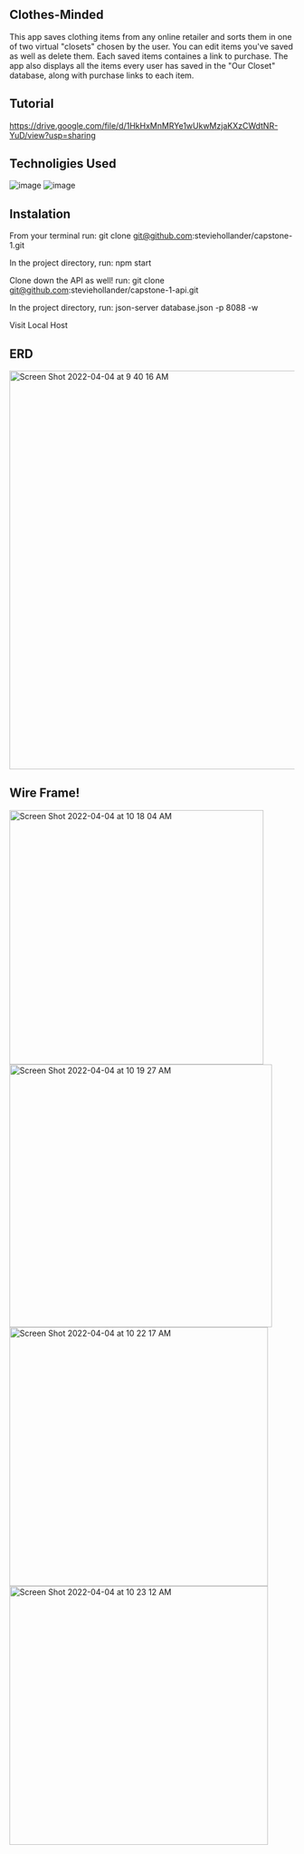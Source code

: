 ## Clothes-Minded
This app saves clothing items from any online retailer and sorts them in one of two virtual "closets" chosen by the user. You can edit items you've saved as well as delete them. Each saved items containes a link to purchase. The app also displays all the items every user has saved in the "Our Closet" database, along with purchase links to each item. 

## Tutorial 
https://drive.google.com/file/d/1HkHxMnMRYe1wUkwMzjaKXzCWdtNR-YuD/view?usp=sharing

## Technoligies Used


![image](https://user-images.githubusercontent.com/96503963/161581540-ddfd2742-94ba-4689-932f-8d46241d1315.png)
![image](https://user-images.githubusercontent.com/96503963/161581691-ce2032bc-6b86-431f-a742-4d46428f0f76.png)


## Instalation 

From your terminal run: git clone git@github.com:steviehollander/capstone-1.git

In the project directory, run: npm start

Clone down the API as well! run: git clone git@github.com:steviehollander/capstone-1-api.git

In the project directory, run: json-server database.json -p 8088 -w

Visit Local Host











## ERD
<img width="704" alt="Screen Shot 2022-04-04 at 9 40 16 AM" src="https://user-images.githubusercontent.com/96503963/161575104-522adb44-c893-4ba9-8884-404f6adb308a.png">

## Wire Frame! 
<img width="449" alt="Screen Shot 2022-04-04 at 10 18 04 AM" src="https://user-images.githubusercontent.com/96503963/161576194-39f13c68-9e7c-44f3-99c8-d35455d9a441.png">
<img width="464" alt="Screen Shot 2022-04-04 at 10 19 27 AM" src="https://user-images.githubusercontent.com/96503963/161576809-a9ae373c-f81f-4753-b38a-c533c555fa89.png">
<img width="457" alt="Screen Shot 2022-04-04 at 10 22 17 AM" src="https://user-images.githubusercontent.com/96503963/161577191-4b0cdd6c-4237-40f8-b56e-b42e1b3116de.png">
<img width="457" alt="Screen Shot 2022-04-04 at 10 23 12 AM" src="https://user-images.githubusercontent.com/96503963/161577351-e235d306-b512-4176-afbf-13b9f0da5af7.png">


